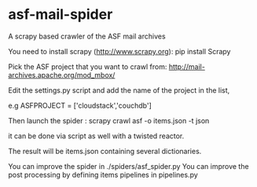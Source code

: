 asf-mail-spider
===============

A scrapy based crawler of the ASF mail archives

You need to install scrapy (http://www.scrapy.org): pip install Scrapy

Pick the ASF project that you want to crawl from:
http://mail-archives.apache.org/mod_mbox/

Edit the settings.py script and add the name of the project in the list,

e.g ASFPROJECT = ['cloudstack','couchdb']

Then launch the spider :
scrapy crawl asf -o items.json -t json

it can be done via script as well with a twisted reactor.

The result will be items.json containing several dictionaries.

You can improve the spider in ./spiders/asf_spider.py
You can improve the post processing by defining items pipelines in pipelines.py
